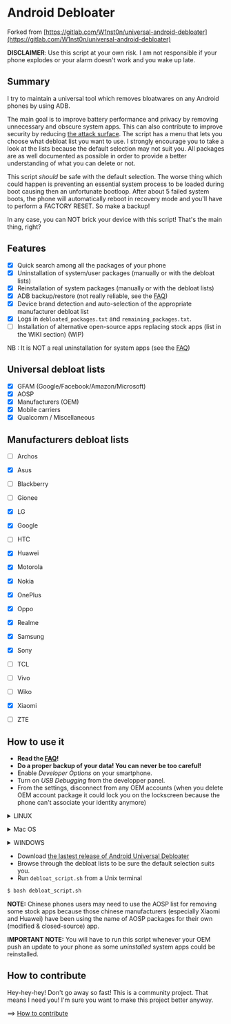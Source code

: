 # Android Debloater

Forked from [https://gitlab.com/W1nst0n/universal-android-debloater](https://gitlab.com/W1nst0n/universal-android-debloater)

**DISCLAIMER**: Use this script at your own risk. I am not responsible if your phone explodes or your alarm doesn't work and you wake up late.

## Summary
I try to maintain a universal tool which removes bloatwares on any Android phones by using ADB.

The main goal is to improve battery performance and privacy by removing unnecessary and obscure system apps. This can also contribute to improve security by reducing [the attack surface](https://en.wikipedia.org/wiki/Attack_surface). The script has a menu that lets you choose what debloat list you want to use. I strongly encourage you to take a look at the lists because the default selection may not suit you. All packages are as well documented as possible in order to provide a better understanding of what you can delete or not.

This script *should* be safe with the default selection. The worse thing which could happen is preventing an essential system process to be loaded during boot causing then an unfortunate bootloop. After about 5 failed system boots, the phone will automatically reboot in recovery mode and you'll have to perform a FACTORY RESET. So make a backup! 

In any case, you can NOT brick your device with this script! That's the main thing, right?

## Features 
* [X] Quick search among all the packages of your phone
* [X] Uninstallation of system/user packages (manually or with the debloat lists)
* [X] Reinstallation of system packages (manually or with the debloat lists)
* [X] ADB backup/restore (not really reliable, see the [FAQ](https://gitlab.com/W1nst0n/universal-android-debloater/-/wikis/FAQ))
* [X] Device brand detection and auto-selection of the appropriate manufacturer debloat list
* [X] Logs in `debloated_packages.txt` and `remaining_packages.txt`.
* [ ] Installation of alternative open-source apps replacing stock apps (list in the WIKI section) (WIP)

NB : It is NOT a real uninstallation for system apps (see the [FAQ](https://gitlab.com/W1nst0n/universal-android-debloater/-/wikis/FAQ))

## Universal debloat lists 
* [X] GFAM (Google/Facebook/Amazon/Microsoft)
* [X] AOSP
* [X] Manufacturers (OEM)
* [X] Mobile carriers
* [X] Qualcomm / Miscellaneous

## Manufacturers debloat lists
* [ ] Archos
* [X] Asus
* [ ] Blackberry
* [ ] Gionee
* [X] LG
* [X] Google
* [ ] HTC
* [X] Huawei
* [X] Motorola
* [X] Nokia
* [X] OnePlus
* [X] Oppo  
* [X] Realme  
* [X] Samsung
* [X] Sony
* [ ] TCL
* [ ] Vivo  
* [ ] Wiko
* [X] Xiaomi
* [ ] ZTE


## How to use it 
- **Read the [FAQ](https://gitlab.com/W1nst0n/universal-android-debloater/-/wikis/FAQ)!**
- **Do a proper backup of your data! You can never be too careful!**
- Enable *Developer Options* on your smartphone.
- Turn on *USB Debugging* from the developper panel.
- From the settings, disconnect from any OEM accounts (when you delete OEM account package it could lock you on the lockscreen because the phone can't associate your identity anymore)
<p>
<details>
<summary>LINUX</summary>

- Install *Android platform tools* and *qpdf* on your PC :

Debian Base :
```bash
$ sudo apt install android-sdk-platform-tools qpdf
```
Arch-Linux Base :
```bash
$ sudo pacman -S android-tools qpdf
```
Fedora :
```bash
$ sudo yum install android-tools qpdf
```
</details>
</p>

<p>
<details>
<summary>Mac OS</summary>

- Install [Homebrew](https://brew.sh/)
- Install *Android platform tools* and *qpdf*

You will also need to upgrade bash because Apple ships a very old bash version (3.2.57) due to licencing issues.

```bash
$ brew install android-platform-tools qpdf bash
```

You have to make the new bash version your default : 

```bash
$ sudo echo "/usr/local/bin/bash" >> /etc/shells
$ chsh -s /usr/local/bin/bash
```
Check if it works : 

```bash
$ echo $BASH_VERSION
```
</details>
</p>

<p>
<details>
<summary>WINDOWS</summary>

## Easy Method

Step 1 of 2. Right click on the Start Menu and click on Windows Powershell (Admin. Click YES if something pops up. Then wait for a few seconds for it to load and paste the following. 
```powershell 
iex ((New-Object System.Net.WebClient).DownloadString('https://git.io/JtvVG'))
```

Step 2 of 2. After the script has finished its job, open Git CLI (or Git Bash) from the Start Menu or by right clicking on your Desktop, and then type 
```bash
curl -sSL https://git.io/Jtv6z | bash
```
That's it! It will run the script program and you will have the control over 

## Advanced Method


For now, there is no USB support in the WSL. This means you need to install both Windows and Linux platform-tools and force the use of Windows adb server.
- Download [android platform tools](https://dl.google.com/android/repository/platform-tools-latest-windows.zip) and unzip it somewhere. [Add the folder to your PATH](https://www.architectryan.com/2018/03/17/add-to-the-path-on-windows-10/).
- [Install USB drivers of your device](https://developer.android.com/studio/run/oem-usb#Drivers)
- Check your device is detected :
```batch
> adb devices
```

- Install [WSL2 (Windows Subsystem for Linux)](https://itsfoss.com/install-bash-on-windows/) in order to be able to run bash scripts.
- Install *Android platform tools* and *qpdf* from the Debian/Ubuntu shell
```bash
$ sudo apt update && sudo apt upgrade
$ sudo apt install android-sdk-platform-tools qpdf
```
- Check the version of ADB on Linux & Windows
```bash
adb version
```
You need the same version otherwise it will not work. It's very likely your Ubuntu/Debian ADB version is older than the Windows one. 
Download the lastest linux platform tools from Google and replace your adb binaries with the new ones :
```bash
$ wget https://dl.google.com/android/repository/platform-tools-latest-linux.zip
$ unzip platform-tools-latest-linux.zip
$ sudo cp platform-tools/adb /usr/bin/adb
$ sudo chmod 755 /usr/bin/adb
$ adb version
```
Kill the WSL adb server:
```bash
$ adb kill-server
```
And start the ADB server on Windows: 
```batch
> adb kill-server
> adb start-server
> adb devices
```
Note: You can access your Windows files under `/mnt/c/`

</details>
</p>


- Download [the lastest release of Android Universal Debloater](https://gitlab.com/W1nst0n/universal-android-debloater/-/releases) 
- Browse through the debloat lists to be sure the default selection suits you.
- Run `debloat_script.sh` from a Unix terminal 
```bash
$ bash debloat_script.sh
```

**NOTE:** Chinese phones users may need to use the AOSP list for removing some stock apps because those chinese manufacturers (especially Xiaomi and Huawei) have been using the name of AOSP packages for their own (modified & closed-source) app.

**IMPORTANT NOTE:** You will have to run this script whenever your OEM push an update to your phone as some *uninstalled* system apps could be reinstalled.

## How to contribute

Hey-hey-hey! Don't go away so fast! This is a community project. That means I need you! I'm sure you want to make this project better anyway.

==> [How to contribute](https://gitlab.com/W1nst0n/universal-android-debloater/-/wikis/home#how-to-contribute)

